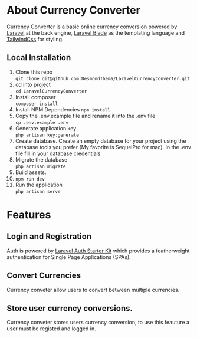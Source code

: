 
# About Currency Converter

Currency Converter is a basic online currency conversion powered by [Laravel](https://laravel.com/) at the back engine, [Laravel Blade](https://laravel.com/docs/9.x/blade) as the templating language and [TailwindCss](https://tailwindcss.com) for styling. 

## Local Installation
1. Clone this repo  
`git clone git@github.com:DesmondThema/LaravelCurrencyConverter.git`
2. cd into project  
`cd LaravelCurrencyConverter`
3. Install composer  
`composer install`
4. Install NPM Dependencies 
`npm install`
5. Copy the .env.example file and rename it into the .env file  
`cp .env.example .env` 
6. Generate application key  
`php artisan key:generate  
`
7. Create database. 
Create an empty database for your project using the database tools you prefer (My favorite is SequelPro for mac). In the .env file fill in your database credentials
8. Migrate the database  
`php artisan migrate` 
11. Build assets. 
12. `npm run dev`
13. Run the application  
`php artisan serve`  


# Features

## Login and Registration

Auth is powered by [Laravel Auth Starter Kit](https://laravel.com/docs/9.x/starter-kits) which provides a featherweight authentication for Single Page Applications (SPAs).


## Convert Currencies

Currency conveter allow users to convert between multiple currencies.

## Store user currency conversions. 

Currency conveter stores users currency conversion, to use this feauture a user must be registed and logged in. 
